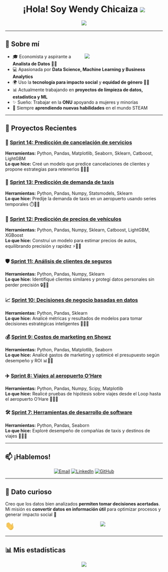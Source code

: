 <h1 align="center">¡Hola! Soy Wendy Chicaiza <img src="https://media.giphy.com/media/hvRJCLFzcasrR4ia7z/giphy.gif" width="35"></h1>

<p align="center">
  <a href="https://github.com/DenverCoder1/readme-typing-svg">
    <img src="https://readme-typing-svg.herokuapp.com?font=Time+New+Roman&color=%23FF69B4&size=25&center=true&vCenter=true&width=600&height=100&lines=Analista+de+Datos;Economista;Apasionada+por+los+Datos+y+la+Tecnología;Futura+lider+ONU;Siempre+aprendiendo">
  </a>
</p>

---

## 💖 Sobre mí

<picture> <img align="right" src="https://github.com/7oSkaaa/7oSkaaa/blob/main/Images/Right_Side.gif?raw=true" width=250px></picture>

- 🎓 Economista y aspirante a **Analista de Datos** 👩‍💻  
- 💻 Apasionada por **Data Science, Machine Learning y Business Analytics**  
- 🌍 Uso la **tecnología para impacto social** y **equidad de género** 👩‍🎓  
- 📊 Actualmente trabajando en **proyectos de limpieza de datos, estadística y ML**  
- ✨ Sueño: Trabajar en la **ONU** apoyando a mujeres y minorías  
- 🌱 Siempre **aprendiendo nuevas habilidades** en el mundo STEAM  

---

## 📂 Proyectos Recientes  

### 🔮 [Sprint 14: Predicción de cancelación de servicios](https://github.com/WendyEstefi/TripleTen_proyectos/blob/main/sprint_14.ipynb)  
**Herramientas:** Python, Pandas, Matplotlib, Seaborn, Sklearn, Catboost, LightGBM  
**Lo que hice:** Creé un modelo que predice cancelaciones de clientes y propone estrategias para retenerlos 👩‍💻💡  

### 🚖 [Sprint 13: Predicción de demanda de taxis](https://github.com/WendyEstefi/TripleTen_proyectos/blob/main/sprint_13.ipynb)  
**Herramientas:** Python, Pandas, Numpy, Statsmodels, Sklearn  
**Lo que hice:** Predije la demanda de taxis en un aeropuerto usando series temporales ⏱️👩‍💻  

### 🚗 [Sprint 12: Predicción de precios de vehículos](https://public.tableau.com/app/profile/wendy.chicaiza/viz/shared/7K4793HTG)  
**Herramientas:** Python, Pandas, Numpy, Sklearn, Catboost, LightGBM, XGBoost  
**Lo que hice:** Construí un modelo para estimar precios de autos, equilibrando precisión y rapidez ⚡👩‍💻  

### 🛡️ [Sprint 11: Análisis de clientes de seguros](https://github.com/WendyEstefi/TripleTen_proyectos/blob/main/sprint_11.ipynb)  
**Herramientas:** Python, Pandas, Numpy, Sklearn  
**Lo que hice:** Identifiqué clientes similares y protegí datos personales sin perder precisión 🔒👩‍💻  

### 📈 [Sprint 10: Decisiones de negocio basadas en datos](https://github.com/WendyEstefi/TripleTen_proyectos/blob/main/sprint_10.ipynb)  
**Herramientas:** Python, Pandas, Sklearn  
**Lo que hice:** Analicé métricas y resultados de modelos para tomar decisiones estratégicas inteligentes 💼👩‍💻  

### 💰 [Sprint 9: Costos de marketing en Showz](https://github.com/WendyEstefi/TripleTen_proyectos/blob/main/sprint_9.ipynb)  
**Herramientas:** Python, Pandas, Matplotlib, Seaborn  
**Lo que hice:** Analicé gastos de marketing y optimicé el presupuesto según desempeño y ROI 📊👩‍💻  

### ✈️ [Sprint 8: Viajes al aeropuerto O’Hare](https://github.com/WendyEstefi/TripleTen_proyectos/blob/main/proyecto_sprint_8.ipynb)  
**Herramientas:** Python, Pandas, Numpy, Scipy, Matplotlib  
**Lo que hice:** Realicé pruebas de hipótesis sobre viajes desde el Loop hasta el aeropuerto O’Hare 🧳👩‍💻  

### 🛠️ [Sprint 7: Herramientas de desarrollo de software](https://github.com/WendyEstefi/proyecto_vehiculos)  
**Herramientas:** Python, Pandas, Seaborn  
**Lo que hice:** Exploré desempeño de compañías de taxis y destinos de viajes 🚖👩‍💻  

---

## 📫 ¡Hablemos!  

<p align="center">
  <a href="mailto:wendyestefi1999@gmail.com"><img src="https://img.shields.io/badge/Email-wendyestefi1999@gmail.com-pink?style=for-the-badge&logo=gmail" alt="Email"/></a>
  <a href="https://www.linkedin.com/in/wendy-chicaiza/"><img src="https://img.shields.io/badge/LinkedIn-WendyChicaiza-pink?style=for-the-badge&logo=linkedin" alt="LinkedIn"/></a>
  <a href="https://github.com/WendyEstefi"><img src="https://img.shields.io/badge/GitHub-WendyEstefi-pink?style=for-the-badge&logo=github" alt="GitHub"/></a>
</p>

---

## 🚀 Dato curioso  
Creo que los datos bien analizados **permiten tomar decisiones acertadas**.  
Mi misión es **convertir datos en información útil** para optimizar procesos y generar impacto social 💖  

<img src="https://raw.githubusercontent.com/ABSphreak/ABSphreak/master/gifs/Hi.gif" width="30px">

<img align='right' src='https://user-images.githubusercontent.com/5713670/87202985-820dcb80-c2b6-11ea-9f56-7ec461c497c3.gif' width='200'>

---

## 📊 Mis estadísticas  
<p align="center">
  <img src="https://github-readme-stats.vercel.app/api?username=WendyEstefi&show_icons=true&theme=radical" height="180px"/>
</p>

